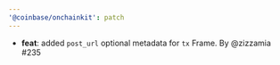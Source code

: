 ```yaml
---
'@coinbase/onchainkit': patch
---
```


- **feat**: added `post_url` optional metadata for `tx` Frame. By @zizzamia #235
